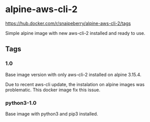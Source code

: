 # alpine-aws-cli-2

https://hub.docker.com/r/snaipeberry/alpine-aws-cli-2/tags

Simple alpine image with new aws-cli-2 installed and ready to use.

## Tags

### 1.0

Base image version with only aws-cli-2 installed on alpine 3.15.4.

Due to recent aws-cli update, the instalation on alpine images was problematic. This docker image fix this issue.


### python3-1.0

Base image with python3 and pip3 installed.
